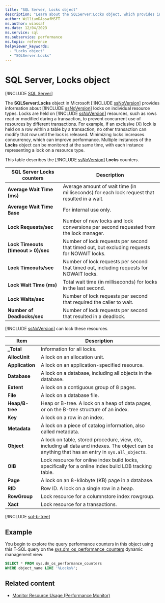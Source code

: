 ```yaml
---
title: "SQL Server, Locks object"
description: "Learn about the SQLServer:Locks object, which provides information about SQL Server locks on individual resource types."
author: WilliamDAssafMSFT
ms.author: wiassaf
ms.date: 12/04/2023
ms.service: sql
ms.subservice: performance
ms.topic: reference
helpviewer_keywords:
  - "Locks object"
  - "SQLServer:Locks"
---
```

# SQL Server, Locks object
 [!INCLUDE [SQL Server](../../includes/applies-to-version/sqlserver.md)]

  The **SQLServer:Locks** object in Microsoft [!INCLUDE [ssNoVersion](../../includes/ssnoversion-md.md)] provides information about [!INCLUDE [ssNoVersion](../../includes/ssnoversion-md.md)] locks on individual resource types. Locks are held on [!INCLUDE [ssNoVersion](../../includes/ssnoversion-md.md)] resources, such as rows read or modified during a transaction, to prevent concurrent use of resources by different transactions. For example, if an exclusive (X) lock is held on a row within a table by a transaction, no other transaction can modify that row until the lock is released. Minimizing locks increases concurrency, which can improve performance. Multiple instances of the **Locks** object can be monitored at the same time, with each instance representing a lock on a resource type.  
  
 This table describes the [!INCLUDE [ssNoVersion](../../includes/ssnoversion-md.md)] **Locks** counters.  
  
|SQL Server Locks counters|Description|  
|-------------------------------|-----------------|  
|**Average Wait Time (ms)**|Average amount of wait time (in milliseconds) for each lock request that resulted in a wait.|  
|**Average Wait Time Base**|For internal use only.|
|**Lock Requests/sec**|Number of new locks and lock conversions per second requested from the lock manager.|  
|**Lock Timeouts (timeout > 0)/sec**|Number of lock requests per second that timed out, but excluding requests for NOWAIT locks.|  
|**Lock Timeouts/sec**|Number of lock requests per second that timed out, including requests for NOWAIT locks.|  
|**Lock Wait Time (ms)**|Total wait time (in milliseconds) for locks in the last second.|  
|**Lock Waits/sec**|Number of lock requests per second that required the caller to wait.|  
|**Number of Deadlocks/sec**|Number of lock requests per second that resulted in a deadlock.|  
  
 [!INCLUDE [ssNoVersion](../../includes/ssnoversion-md.md)] can lock these resources.  
  
|Item|Description|  
|----------|-----------------|  
|**_Total**|Information for all locks.|  
|**AllocUnit**|A lock on an allocation unit.|  
|**Application**|A lock on an application-specified resource.|  
|**Database**|A lock on a database, including all objects in the database.|  
|**Extent**|A lock on a contiguous group of 8 pages.|  
|**File**|A lock on a database file.|  
|**Heap/B-tree**|Heap or B-tree. A lock on a heap of data pages, or on the B-tree structure of an index.|  
|**Key**|A lock on a row in an index.|  
|**Metadata**|A lock on a piece of catalog information, also called metadata.|  
|**Object**|A lock on table, stored procedure, view, etc, including all data and indexes. The object can be anything that has an entry in `sys.all_objects`.|  
|**OIB**|Lock resource for online index build locks, specifically for a online index build LOB tracking table.|
|**Page**|A lock on an 8-kilobyte (KB) page in a database.|  
|**RID**|Row ID. A lock on a single row in a heap.|  
|**RowGroup**|Lock resource for a columnstore index rowgroup.|
|**Xact**|Lock resource for a transactions.|

[!INCLUDE [sql-b-tree](../../includes/sql-b-tree.md)]

## Example

You begin to explore the query performance counters in this object using this T-SQL query on the [sys.dm_os_performance_counters](../system-dynamic-management-views/sys-dm-os-performance-counters-transact-sql.md) dynamic management view:

```sql
SELECT * FROM sys.dm_os_performance_counters
WHERE object_name LIKE '%Locks%';
```  

## Related content

- [Monitor Resource Usage (Performance Monitor)](monitor-resource-usage-system-monitor.md)
